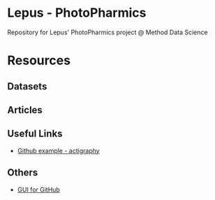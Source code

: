 # Lepus - PhotoPharmics
Repository for Lepus' PhotoPharmics project @ Method Data Science

# Resources
## Datasets

## Articles

## Useful Links
- [Github example - actigraphy](https://cran.r-project.org/web/packages/Actigraphy/index.html)

## Others
- [GUI for GitHub](https://desktop.github.com/)
